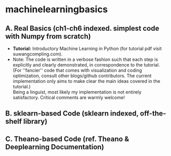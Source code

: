 # machinelearningbasics

## A. Real Basics (ch1-ch6 indexed. simplest code with Numpy from scratch)

* **Tutorial:** Introductory Machine Learning in Python (for tutorial pdf visit suwangcompling.com).
* Note: The code is written in a verbose fashion such that each step is explicitly and clearly demonstrated, in correspondence to the tutorial. (For ''fancier'' code that comes with visualization and coding optimization, consult other blogs/github contributors. The current implementation only aims to make clear the main ideas covered in the tutorial.)  
Being a linguist, most likely my implementation is not entirely satisfactory. Critical comments are warmly welcome!  

## B. sklearn-based Code (sklearn indexed, off-the-shelf library)

## C. Theano-based Code (ref. Theano & Deeplearning Documentation)




